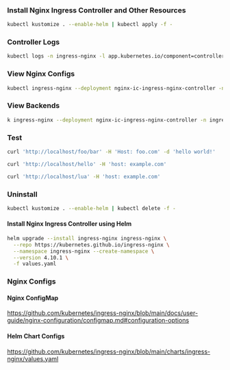 ### Install Nginx Ingress Controller and Other Resources

```sh
kubectl kustomize . --enable-helm | kubectl apply -f -
```

### Controller Logs

```sh
kubectl logs -n ingress-nginx -l app.kubernetes.io/component=controller -f
```

### View Nginx Configs

```sh
kubectl ingress-nginx --deployment nginx-ic-ingress-nginx-controller -n ingress-nginx conf
```

### View Backends

```sh
k ingress-nginx --deployment nginx-ic-ingress-nginx-controller -n ingress-nginx backends
```

### Test

```sh
curl 'http://localhost/foo/bar' -H 'Host: foo.com' -d 'hello world!'
```

```sh
curl 'http://localhost/hello' -H 'host: example.com'
```

```sh
curl 'http://localhost/lua' -H 'host: example.com'
```

### Uninstall

```sh
kubectl kustomize . --enable-helm | kubectl delete -f -
```

#### Install Nginx Ingress Controller using Helm

```sh
helm upgrade --install ingress-nginx ingress-nginx \
  --repo https://kubernetes.github.io/ingress-nginx \
  --namespace ingress-nginx --create-namespace \
  --version 4.10.1 \
  -f values.yaml
```

### Nginx Configs

#### Nginx ConfigMap
https://github.com/kubernetes/ingress-nginx/blob/main/docs/user-guide/nginx-configuration/configmap.md#configuration-options


#### Helm Chart Configs
https://github.com/kubernetes/ingress-nginx/blob/main/charts/ingress-nginx/values.yaml
